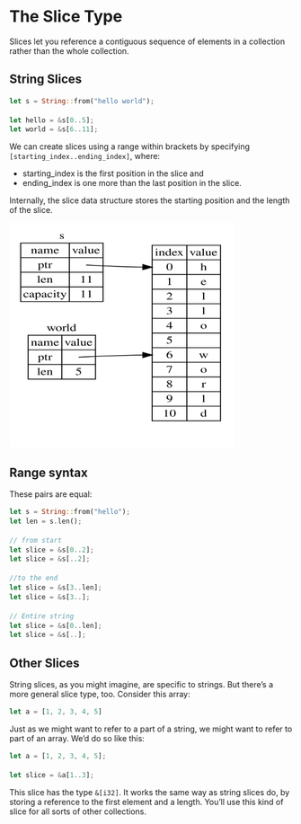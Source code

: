 # The Slice Type

Slices let you reference a contiguous sequence of elements in a collection rather than the whole collection.

## String Slices

```rust
let s = String::from("hello world");

let hello = &s[0..5];
let world = &s[6..11];
```

We can create slices using a range within brackets by specifying `[starting_index..ending_index]`, where:

- starting_index is the first position in the slice and
- ending_index is one more than the last position in the slice.

Internally, the slice data structure stores the starting position and the length of the slice.

<img src="resources/slices.svg" width="400" height="400">

## Range syntax

These pairs are equal:

```rust
let s = String::from("hello");
let len = s.len();

// from start
let slice = &s[0..2];
let slice = &s[..2];

//to the end
let slice = &s[3..len];
let slice = &s[3..];

// Entire string
let slice = &s[0..len];
let slice = &s[..];
```

## Other Slices

String slices, as you might imagine, are specific to strings. But there’s a more general slice type, too. Consider this array:

```rust
let a = [1, 2, 3, 4, 5]
```

Just as we might want to refer to a part of a string, we might want to refer to part of an array. We’d do so like this:

```rust
let a = [1, 2, 3, 4, 5];

let slice = &a[1..3];
```

This slice has the type `&[i32]`. It works the same way as string slices do, by storing a reference to the first element and a length. You’ll use this kind of slice for all sorts of other collections.
